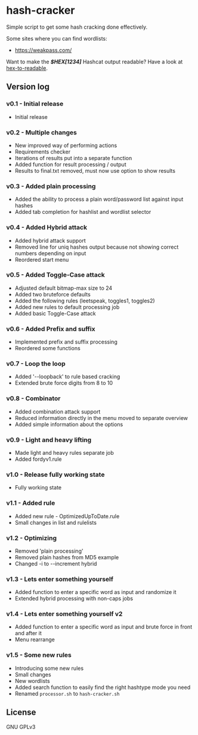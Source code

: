 # hash-cracker

Simple script to get some hash cracking done effectively.

Some sites where you can find wordlists:

* <https://weakpass.com/>

Want to make the ***$HEX[1234]*** Hashcat output readable? Have a look at [hex-to-readable](https://github.com/crypt0rr/hex-to-readable).

## Version log

### v0.1 - Initial release

* Initial release

### v0.2 - Multiple changes

* New improved way of performing actions
* Requirements checker
* Iterations of results put into a separate function
* Added function for result processing / output
* Results to final.txt removed, must now use option to show results

### v0.3 - Added plain processing

* Added the ability to process a plain word/password list against input hashes
* Added tab completion for hashlist and wordlist selector

### v0.4 - Added Hybrid attack

* Added hybrid attack support
* Removed line for uniq hashes output because not showing correct numbers depending on input
* Reordered start menu

### v0.5 - Added Toggle-Case attack

* Adjusted default bitmap-max size to 24
* Added two bruteforce defaults
* Added the following rules (leetspeak, toggles1, toggles2)
* Added new rules to default processing job
* Added basic Toggle-Case attack

### v0.6 - Added Prefix and suffix

* Implemented prefix and suffix processing
* Reordered some functions

### v0.7 - Loop the loop

* Added '--loopback' to rule based cracking
* Extended brute force digits from 8 to 10

### v0.8 - Combinator

* Added combination attack support
* Reduced information directly in the menu moved to separate overview
* Added simple information about the options

### v0.9 - Light and heavy lifting

* Made light and heavy rules separate job
* Added fordyv1.rule

### v1.0 - Release fully working state

* Fully working state

### v1.1 - Added rule

* Added new rule - OptimizedUpToDate.rule
* Small changes in list and rulelists

### v1.2 - Optimizing

* Removed 'plain processing'
* Removed plain hashes from MD5 example
* Changed -i to --increment hybrid

### v1.3 - Lets enter something yourself

* Added function to enter a specific word as input and randomize it
* Extended hybrid processing with non-caps jobs

### v1.4 - Lets enter something yourself v2

* Added function to enter a specific word as input and brute force in front and after it
* Menu rearrange

### v1.5 - Some new rules

* Introducing some new rules
* Small changes
* New wordlists
* Added search function to easily find the right hashtype mode you need
* Renamed `processor.sh` to `hash-cracker.sh`

## License

GNU GPLv3
